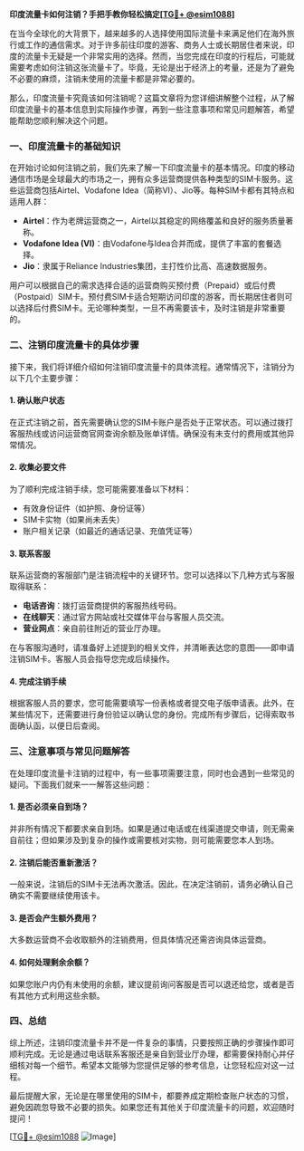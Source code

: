 **印度流量卡如何注销？手把手教你轻松搞定[[TG💪+ @esim1088](https://t.me/s/esim1088)]**

在当今全球化的大背景下，越来越多的人选择使用国际流量卡来满足他们在海外旅行或工作的通信需求。对于许多前往印度的游客、商务人士或长期居住者来说，印度的流量卡无疑是一个非常实用的选择。然而，当您完成在印度的行程后，可能就需要考虑如何注销这张流量卡了。毕竟，无论是出于经济上的考量，还是为了避免不必要的麻烦，注销未使用的流量卡都是非常必要的。

那么，印度流量卡究竟该如何注销呢？这篇文章将为您详细讲解整个过程，从了解印度流量卡的基本信息到实际操作步骤，再到一些注意事项和常见问题解答，希望能帮助您顺利解决这个问题。

### 一、印度流量卡的基础知识

在开始讨论如何注销之前，我们先来了解一下印度流量卡的基本情况。印度的移动通信市场是全球最大的市场之一，拥有众多运营商提供各种类型的SIM卡服务。这些运营商包括Airtel、Vodafone Idea（简称VI）、Jio等。每种SIM卡都有其特点和适用人群：

- **Airtel**：作为老牌运营商之一，Airtel以其稳定的网络覆盖和良好的服务质量著称。
- **Vodafone Idea (VI)**：由Vodafone与Idea合并而成，提供了丰富的套餐选择。
- **Jio**：隶属于Reliance Industries集团，主打性价比高、高速数据服务。

用户可以根据自己的需求选择合适的运营商购买预付费（Prepaid）或后付费（Postpaid）SIM卡。预付费SIM卡适合短期访问印度的游客，而长期居住者则可以选择后付费SIM卡。无论哪种类型，一旦不再需要该卡，及时注销是非常重要的。

### 二、注销印度流量卡的具体步骤

接下来，我们将详细介绍如何注销印度流量卡的具体流程。通常情况下，注销分为以下几个主要步骤：

#### 1. 确认账户状态
在正式注销之前，首先需要确认您的SIM卡账户是否处于正常状态。可以通过拨打客服热线或访问运营商官网查询余额及账单详情。确保没有未支付的费用或其他异常情况。

#### 2. 收集必要文件
为了顺利完成注销手续，您可能需要准备以下材料：
   - 有效身份证件（如护照、身份证等）
   - SIM卡实物（如果尚未丢失）
   - 账户相关记录（如最近的通话记录、充值凭证等）

#### 3. 联系客服
联系运营商的客服部门是注销流程中的关键环节。您可以选择以下几种方式与客服取得联系：
   - **电话咨询**：拨打运营商提供的客服热线号码。
   - **在线聊天**：通过官方网站或社交媒体平台与客服人员交流。
   - **营业网点**：亲自前往附近的营业厅办理。

在与客服沟通时，请准备好上述提到的相关文件，并清晰表达您的意图——即申请注销SIM卡。客服人员会指导您完成后续操作。

#### 4. 完成注销手续
根据客服人员的要求，您可能需要填写一份表格或者提交电子版申请表。此外，在某些情况下，还需要进行身份验证以确认您的身份。完成所有步骤后，记得索取书面确认函，以便日后查阅。

### 三、注意事项与常见问题解答

在处理印度流量卡注销的过程中，有一些事项需要注意，同时也会遇到一些常见的疑问。下面我们就来一一解答这些问题：

#### 1. 是否必须亲自到场？
并非所有情况下都要求亲自到场。如果是通过电话或在线渠道提交申请，则无需亲自前往；但如果涉及到复杂的操作或需要核对实物，则可能需要您本人到场。

#### 2. 注销后能否重新激活？
一般来说，注销后的SIM卡无法再次激活。因此，在决定注销前，请务必确认自己确实不需要继续使用该卡。

#### 3. 是否会产生额外费用？
大多数运营商不会收取额外的注销费用，但具体情况还需咨询具体运营商。

#### 4. 如何处理剩余余额？
如果您账户内仍有未使用的余额，建议提前询问客服是否可以退还给您，或者是否有其他方式利用这些余额。

### 四、总结

综上所述，注销印度流量卡并不是一件复杂的事情，只要按照正确的步骤操作即可顺利完成。无论是通过电话联系客服还是亲自到营业厅办理，都需要保持耐心并仔细核对每一个细节。希望本文能够为您提供足够的参考信息，让您轻松应对这一过程。

最后提醒大家，无论是在哪里使用的SIM卡，都要养成定期检查账户状态的习惯，避免因疏忽导致不必要的损失。如果您还有其他关于印度流量卡的问题，欢迎随时提问！

[[TG💪+ @esim1088](https://t.me/s/esim1088) ![Image](https://i.postimg.cc/4NQfJmqS/Snipaste-2025-05-13-00-14-12.png)]
